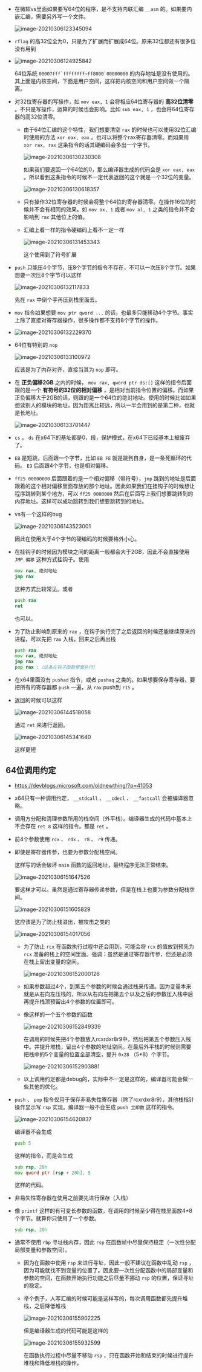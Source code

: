 + 在微软vs里面如果要写64位的程序，是不支持内联汇编 `__asm` 的。如果要内嵌汇编，需要另外写一个文件。

  ![image-20210306123345094](https://cdn.jsdelivr.net/gh/smallzhong/picgo-pic-bed/image-20210306123345094.png)

+ `rflag` 的高32位全为0，只是为了扩展而扩展成64位。原来32位都还有很多位没有用到

+ ![image-20210306124925842](https://cdn.jsdelivr.net/gh/smallzhong/picgo-pic-bed/image-20210306124925842.png)

  64位系统 ```00007fff`ffffffff~ff8000`00000000``` 的内存地址是没有使用的。其上面是内核空间，下面是用户空间，这样把内核空间和用户空间做一个隔离。

+ 对32位寄存器的写操作，如 `mov eax, 1` 会将相应64位寄存器的 **高32位清零** 。不只是写操作，运算的时候也会影响。比如 `sub eax, 1`  ，也会将64位寄存器的高32位清零。

  + 由于64位汇编的这个特性，我们想要清空 `rax` 的时候也可以使用32位汇编时使用的方法 `xor eax, eax` 。也可以将整个rax寄存器清零。而如果用 `xor rax, rax` 这条指令的话其硬编码会多出一个字节。

    ![image-20210306130230308](https://cdn.jsdelivr.net/gh/smallzhong/picgo-pic-bed/image-20210306130230308.png)

    如果我们要返回一个64位的0，那么编译器生成的代码会是 `xor eax, eax` 。所以看到这条指令的时候不一定代表返回的这个就是一个32位的变量。

    ![image-20210306130618357](https://cdn.jsdelivr.net/gh/smallzhong/picgo-pic-bed/image-20210306130618357.png)

  + 只有操作32位寄存器的时候会将整个64位的寄存器清零。在操作16位的时候并不会有相同的效果。如 `mov ax, 1` 或者 `mov al, 1` 之类的指令并不会影响到 `rax` 其他位上的值。

  + 汇编上看一样的指令硬编码上看不一定一样

    ![image-20210306131453343](https://cdn.jsdelivr.net/gh/smallzhong/picgo-pic-bed/image-20210306131453343.png)

    这个使用到了符号扩展

+ `push` 只能压4个字节，压8个字节的指令不存在，不可以一次压8个字节。如果想要一次压8个字节可以这样

  ![image-20210306132117833](https://cdn.jsdelivr.net/gh/smallzhong/picgo-pic-bed/image-20210306132117833.png)

  先在 `rax` 中倒个手再压到栈里面去。

+ `mov` 指令如果想要 `mov ptr qword ...` 的话，也最多只能移动4个字节。事实上除了直接对寄存器操作，很多操作都不支持8个字节的操作。

+ ![image-20210306132229370](https://cdn.jsdelivr.net/gh/smallzhong/picgo-pic-bed/image-20210306132229370.png)

+ 64位有特别的 `nop`

  ![image-20210306133100972](https://cdn.jsdelivr.net/gh/smallzhong/picgo-pic-bed/image-20210306133100972.png)

  应该是为了内存对齐，直接当其为 `nop` 即可。

+ 在 **正负偏移2GB** 之内的时候， `mov rax, qword ptr ds:[]` 这样的指令后面跟的是一个 **有符号的32位的相对偏移** ，是相对当前指令位置的偏移。而如果正负偏移大于2GB的话，则跟的是一个64位的绝对地址。使用的时候比如如果想读别人的模块的地址，因为距离比较远，所以一半会用到的是第二种，也就是长地址。

  ![image-20210306133701447](https://cdn.jsdelivr.net/gh/smallzhong/picgo-pic-bed/image-20210306133701447.png)

+ `cs` ， `ds` 在x64下的基址都是0，段，保护模式，在x64下已经基本上被废弃了。

+ `EB` 是短跳，后面跟一个字节，比如 `EB FE` 就是跳到自身，是一条死循环的代码。 `E9` 后面跟4个字节，也是相对偏移。

+ `ff25 00000000` 后面跟着的是一个相对偏移（带符号），`jmp` 跳到的地址是后面跟着的这个相对偏移里面存放的那个地址。因此如果我们在挂钩子的时候想让程序跳转到某个地方，可以 `ff25 0000000` 然后在后面写上我们想要跳转到的内存地址。这样可以成功跳转到我们想要跳转到的地址。

+ vs有一个这样的bug

  ![image-20210306143523001](https://cdn.jsdelivr.net/gh/smallzhong/picgo-pic-bed/image-20210306143523001.png)

  因此在使用大于4个字节的硬编码的时候要格外小心。

+ 在挂钩子的时候因为模块之间的距离一般都会大于2GB，因此不会直接使用 `JMP 偏移` 这种方式挂钩子。使用

  ```asm
  mov rax, 绝对地址
  jmp rax
  ```

  这种方式比较常见。或者

  ```asm
  push rax
  ret
  ```

  也可以。

+ 为了防止影响到原来的 `rax` ，在钩子执行完了之后返回的时候还能继续原来的进程，可以先把 `rax` 入栈，回来之后再出栈

  ```asm
  push rax
  mov rax, 绝对地址
  jmp rax
  pop rax ;（这条在钩子函数里面执行）
  ```

+ 在x64里面没有 `pushad` 指令，或者 `pushaq` 之类的。如果想要保存寄存器，要把所有的寄存器都 `push` 一遍，从 `rax` push到 `r15` 。

+ 返回的时候可以这样

  ![image-20210306144518058](https://cdn.jsdelivr.net/gh/smallzhong/picgo-pic-bed/image-20210306144518058.png)

  通过 `ret` 来进行返回。

  ![image-20210306145341640](https://cdn.jsdelivr.net/gh/smallzhong/picgo-pic-bed/image-20210306145341640.png)

  这样更短



## 64位调用约定

+ https://devblogs.microsoft.com/oldnewthing/?p=41053
+ x64只有一种调用约定， `__stdcall` 、 `__cdecl` 、 `__fastcall` 会被编译器忽略。
+ 调用方分配和清理参数所用的栈空间（外平栈）。编译器生成的代码中基本上不会存在 `ret 8` 这样的指令。都是 `ret` 。
+ 前4个参数使用 `rcx` 、 `rdx` 、 `r8` 、 `r9` 传递。

+ 即使是寄存器传参，也要为参数分配栈空间。

  这样写的话会破坏 `main` 函数的返回地址，最终程序无法正常结束。

  ![image-20210306151647526](https://cdn.jsdelivr.net/gh/smallzhong/picgo-pic-bed/image-20210306151647526.png)

  要这样才可以。虽然是通过寄存器传递参数，但是在栈上也要为参数分配栈空间。

  ![image-20210306151605829](https://cdn.jsdelivr.net/gh/smallzhong/picgo-pic-bed/image-20210306151605829.png)

  这应该是为了防止栈溢出，被攻击之类的

  ![image-20210306154017056](https://cdn.jsdelivr.net/gh/smallzhong/picgo-pic-bed/image-20210306154017056.png)
  + 为了防止 `rcx` 在函数执行过程中还会用到，可能会将 `rcx` 的值放到预先为 `rcx` 准备的栈上的空间里面。强调：虽然是通过寄存器传参，但还是必须在栈上留出变量的空间。

    ![image-20210306152000126](https://cdn.jsdelivr.net/gh/smallzhong/picgo-pic-bed/image-20210306152000126.png)

  + 如果参数超过4个，到第五个参数的时候会通过栈来传递。因为变量本来就是从右向左压栈的，所以从右向左把第五个以及之后的参数压入栈中后再提升栈顶预留出4个参数的位置即可。

  + 像这样的一个五个参数的函数

    ![image-20210306152849339](https://cdn.jsdelivr.net/gh/smallzhong/picgo-pic-bed/image-20210306152849339.png)

    在调用的时候先把4个参数放入rcxrdxr8r9中，然后把第五个参数压入栈中。并提升堆栈，留出4个参数的地址空间。在最后外平栈的时候则需要把栈中的5个变量的位置全部清空，提升 `0x28` （5*8）个字节。

    ![image-20210306152903881](https://cdn.jsdelivr.net/gh/smallzhong/picgo-pic-bed/image-20210306152903881.png)

  + 以上调用约定都是debug的，实际中不一定是这样的，编译器可能会做一些其他的优化。

+ `push` 、 `pop` 指令仅用于保存非易失性寄存器（除了rcxrdxr8r9），其他栈指针操作显示写 `rsp` 实现。编译器一般不会生成 `push 立即数` 这样的指令。

  ![image-20210306154620837](https://cdn.jsdelivr.net/gh/smallzhong/picgo-pic-bed/image-20210306154620837.png)

  编译器不会生成

  ```asm
  push 5
  ```

  这样的指令，而是会生成

  ```asm
  sub rsp, 28h
  mov qword ptr [rsp + 20h], 5
  ```

  这样的代码。

+ 非易失性寄存器在使用之前要先进行保存（入栈）

+ 像 `printf` 这样的有可变长参数的函数，在调用的时候至少得在栈里面放4*8个字节。就算你只使用了一个参数。

  ```asm
  sub rsp, 20h
  ```

+ 通常不使用 `rbp` 寻址栈内存，因此 `rsp` 在函数帧中尽量保持稳定（一次性分配局部变量和参数空间）。

  + 因为在函数中使用 `rsp` 来进行寻址，因此一般不建议在函数中乱动 `rsp` ，因为可能就找不到变量的位置了。因此要一次性分配函数中的局部变量和参数的空间，在函数开始执行功能之后尽量不挪动 `rsp` 的位置，保证寻址的稳定。

  + 举个例子，人写汇编的时候可能是这样写的，每次调用函数都先提升堆栈，之后降低堆栈

    ![image-20210306155902225](https://cdn.jsdelivr.net/gh/smallzhong/picgo-pic-bed/image-20210306155902225.png)

    但是编译器生成的代码可能是这样的

    ![image-20210306155932599](https://cdn.jsdelivr.net/gh/smallzhong/picgo-pic-bed/image-20210306155932599.png)

    在函数执行过程中尽量不移动 `rsp` ，只在函数开始和结束的时候进行提升堆栈和降低堆栈的操作。